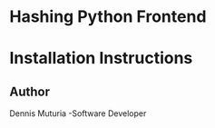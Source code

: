 # Hashing Python Frontend

# Installation Instructions

## Author
Dennis Muturia -Software Developer